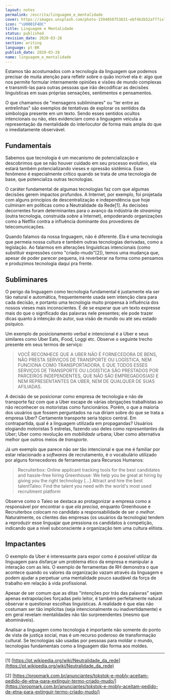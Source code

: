 ```yaml
---
layout: notes
permalink: /escrita/linguagem_e_mentalidade
cover: https://images.unsplash.com/photo-1594050753831-ebf4b3b52af7?ixlib=rb-1.2.1&q=85&fm=jpg&crop=entropy&cs=srgb&ixid=eyJhcHBfaWQiOjYzOTIxfQ
icon: "\U0001F4DC"
title: Linguagem e Mentalidade
status: published
revision_date: 2020-03-28
section: writing
language: pt-BR
publish_date: 2020-03-28
name: linguagem_e_mentalidade
---
```




Estamos tão acostumados com a tecnologia da linguagem que podemos precisar de
muita atenção para refletir sobre o quão incrível ela é: algo que nos permite
formular internamente opiniões e visões de mundo complexas e transmiti-las para
outras pessoas que irão decodificar as decisões linguísticas em suas próprias
sensações, sentimentos e pensamentos.

O que chamamos de "mensagens subliminares" ou "ler entre as entrelinhas" são
exemplos de tentativas de explorar os sentidos da simbologia presente em um
texto. Sendo esses sentidos ocultos intencionais ou não, eles evidenciam como a
linguagem veicula a representação da mentalidade do interlocutor de forma mais
ampla do que o imediatamente observável.

## Fundamentais

Sabemos que tecnologia é um mecanismo de potencialização e descobrimos que se
não houver cuidado em seu processo evolutivo, ela estará também potencializando
vieses e opressão sistêmica. Esse fenômeno é especialmente crítico quando se
trata de uma tecnologia de base, que potencializa outras tecnologias.

O caráter fundamental de algumas tecnologias faz com que algumas decisões gerem
impactos profundos. A Internet, por exemplo, foi projetada com alguns princípios
de descentralização e independência que hoje culminam em políticas como a
Neutralidade da Rede[1]. As decisões decorrentes foram determinantes para
o avanço da indústria de _streaming_ (outra tecnologia, construída _sobre_ a
Internet), empoderando organizações como a Netflix contra a influência dominante
dos provedores de telecomunicações.

Quando falamos da nossa linguagem, não é diferente. Ela é uma tecnologia que
permeia nossa cultura e também outras tecnologias derivadas, como a legislação.
Ao falarmos em alterações linguísticas intencionais (como substituir expressões
como "criado-mudo"[2]), temos uma mudança que, apesar de poder parecer
pequena, irá reverberar na forma como pensamos e produzimos tecnologia daqui pra
frente.

## Subliminares

O perigo da linguagem como tecnologia fundamental é justamente ela ser tão
natural e automática, frequentemente usada sem intenção clara para cada decisão,
e portanto uma tecnologia muito propensa à influência dos nossos vieses mais
inconscientes. É de se esperar que um texto expresse mais do que o significado
das palavras nele presentes; ele pode trazer dicas quanto à intenção do autor,
sua visão de mundo ou até seu estado psíquico.

Um exemplo de posicionamento verbal e intencional é a Uber e seus similares como
Uber Eats, iFood, Loggi etc. Observe o seguinte trecho presente em seus termos
de serviço:

> VOCÊ RECONHECE QUE A UBER NÃO É FORNECEDORA DE BENS, NÃO PRESTA SERVIÇOS DE TRANSPORTE OU LOGÍSTICA, NEM FUNCIONA COMO TRANSPORTADORA, E QUE TODOS ESSES SERVIÇOS DE TRANSPORTE OU LOGÍSTICA SÃO PRESTADOS POR PARCEIROS INDEPENDENTES, QUE NÃO SÃO EMPREGADOS(AS) E NEM REPRESENTANTES DA UBER, NEM DE QUALQUER DE SUAS AFILIADAS.

A decisão de se posicionar como empresa de tecnologia e não de transporte faz
com que a Uber escape de várias obrigações trabalhistas ao não reconhecer os
motoristas como funcionários. Porém, o que a maioria dos usuários que fossem
perguntados na rua diriam sobre do que se trata a empresa Uber? Certamente
transporte seria tópico central. Em contrapartida, qual é a linguagem utilizada
em propagandas? Usuários elogiando motoristas 5 estrelas, fazendo uso deles como
_representantes_ da Uber; Uber como revolução em _mobilidade_ urbana; Uber como
alternativa melhor que outros meios de _transporte_.

Já um exemplo que parece não ser tão intencional e que me é familiar por estar
relacionado a _softwares_ de recrutamento, é o vocabulário utilizado por alguns
fornecedores de ferramentas para Recursos Humanos:

> Recruiterbox:
Online applicant tracking tools for the best candidates and hassle-free
hiring Greenhouse:
We help you be great at hiring by giving you the right technology [...] Attract
and hire the best talentTaleo:
Find the talent you need with the world's most used recruitment platform

Observe como o Taleo se destaca ao protagonizar a empresa como a responsável por
encontrar o que _ela precisa_, enquanto Greenhouse e Recruiterbox colocam no
candidato a responsabilidade de ser _o melhor_. Naturalmente, os clientes das
empresas (os usuários da tecnologia) tendem a reproduzir esse linguajar que
pressiona os candidatos à competição, indicando que a nível subconsciente a
organização tem uma cultura elitista.

## Impactantes

O exemplo da Uber é interessante para expor como é possível utilizar da
linguagem para disfarçar um problema ético da empresa e manipular a interação
com as leis. O exemplo de ferramentas de RH demonstra o que acontece quando os
valores da organização vazam através da linguagem e podem ajudar a perpetuar uma
mentalidade pouco saudável da força de trabalho em relação à vida profissional.

Apesar de ser comum que as ditas "intenções por trás das palavras" sejam apenas
extrapolações forçadas pelo leitor, é também perfeitamente natural observar e
questionar escolhas linguísticas. A realidade é que elas não costumam ser tão
implícitas (seja intencionalmente ou inadvertidamente) e em geral revelam
mentalidades não tão surpreendentes (mesmo que abomináveis).

Analisar a linguagem como tecnologia é importante não somente do ponto de vista
de justiça social, mas é um recurso poderoso de transformação cultural. Se
tecnologias são usadas por pessoas para moldar o mundo, tecnologias fundamentais
como a linguagem dão forma aos moldes.



------



[1] [https://pt.wikipedia.org/wiki/Neutralidade_da_rede](https://pt.wikipedia.org/wiki/Neutralidade_da_rede)

[2] [https://propmark.com.br/anunciantes/tokstok-e-mobly-aceitam-pedido-de-etna-para-extinguir-termo-criado-mudo/](https://propmark.com.br/anunciantes/tokstok-e-mobly-aceitam-pedido-de-etna-para-extinguir-termo-criado-mudo/)
